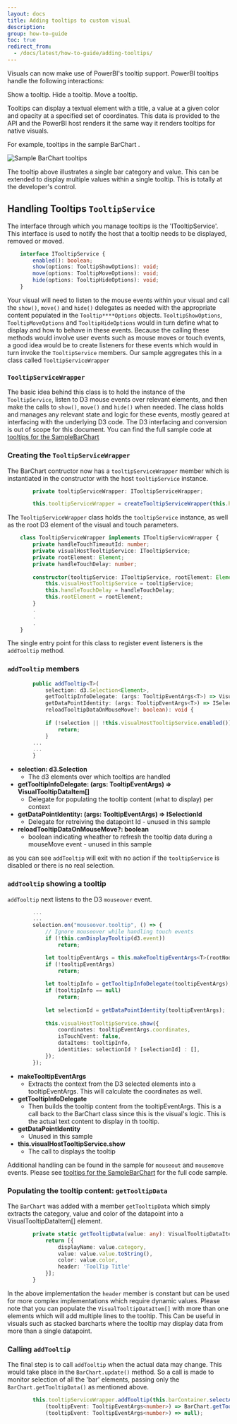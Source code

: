```yaml
---
layout: docs
title: Adding tooltips to custom visual
description: 
group: how-to-guide
toc: true
redirect_from:
  - /docs/latest/how-to-guide/adding-tooltips/
---
```


Visuals can now make use of PowerBI's tooltip support. PowerBI tooltips handle the following interactions:

Show a tooltip.
Hide a tooltip.
Move a tooltip.

Tooltips can display a textual element with a title, a value at a given color and opacity at a specified set of coordinates. This data is provided to the API and the PowerBI host renders it the same way it renders tooltips for native visuals.

For example, tooltips in the sample BarChart .

![Sample BarChart tooltips](../images/TooltipsInSampleBarChart.png)

The tooltip above illustrates a single bar category and value. This can be extended to display multiple values within a single tooltip. This is totally at the developer's control. 

## Handling Tooltips `TooltipService`

The interface through which you manage tooltips is the 'ITooltipService'. This interface is used to notify the host that a tooltip needs to be displayed, removed or moved.

```typescript
    interface ITooltipService {
        enabled(): boolean;
        show(options: TooltipShowOptions): void;
        move(options: TooltipMoveOptions): void;
        hide(options: TooltipHideOptions): void;
    }
```

Your visual will need to listen to the mouse events within your visual and call the `show()`, `move()` and `hide()` delegates as needed with the appropriate content populated in the `Tooltip****Options` objects. 
`TooltipShowOptions`, `TooltipMoveOptions` and `TooltipHideOptions` would in turn define what to display and how to behave in these events. 
Because the calling these methods would involve user events such as mouse moves or touch events, a good idea would be to create listeners for these events which would in turn invoke the `TooltipService` members.
Our sample aggregates this in a class called `TooltipServiceWrapper` 

### `TooltipServiceWrapper`
The basic idea behind this class is to hold the instance of the `TooltipService`, listen to D3 mouse events over relevant elements, and then make the calls to `show()`, `move()` and `hide()` when needed.
The class holds and manages any relevant state and logic for these events, mostly geared at interfacing with the underlying D3 code. The D3 interfacing and conversion is out of scope for this document. 
You can find the full sample code at [tooltips for the SampleBarChart](https://github.com/Microsoft/PowerBI-visuals-sampleBarChart/commit/981b021612d7b333adffe9f723ab27783c76fb14)

### Creating the `TooltipServiceWrapper`

The BarChart contructor now has a `tooltipServiceWrapper` member which is instantiated in the constructor with the host `tooltipService` instance.

```typescript
        private tooltipServiceWrapper: ITooltipServiceWrapper;

        this.tooltipServiceWrapper = createTooltipServiceWrapper(this.host.tooltipService, options.element);
```

The `TooltipServiceWrapper` class holds the `tooltipService` instance,  as well as the root D3 element of the visual and touch parameters.

```typescript
    class TooltipServiceWrapper implements ITooltipServiceWrapper {
        private handleTouchTimeoutId: number;
        private visualHostTooltipService: ITooltipService;
        private rootElement: Element;
        private handleTouchDelay: number;
        
        constructor(tooltipService: ITooltipService, rootElement: Element, handleTouchDelay: number) {
            this.visualHostTooltipService = tooltipService;
            this.handleTouchDelay = handleTouchDelay;
            this.rootElement = rootElement;
        }
        .
        .
        .
    }
```

The single entry point for this class to register event listeners is the `addTooltip` method.

### `addTooltip` members
```typescript
        public addTooltip<T>(
            selection: d3.Selection<Element>,
            getTooltipInfoDelegate: (args: TooltipEventArgs<T>) => VisualTooltipDataItem[],
            getDataPointIdentity: (args: TooltipEventArgs<T>) => ISelectionId,
            reloadTooltipDataOnMouseMove?: boolean): void {
            
            if (!selection || !this.visualHostTooltipService.enabled()) {
                return;
            }
        ...
        ...
        }
```
* **selection: d3.Selection<Element>**
    * The d3 elements over which tooltips are handled
* **getTooltipInfoDelegate: (args: TooltipEventArgs<T>) => VisualTooltipDataItem[]**
    * Delegate for populating the tooltip content (what to display) per context
* **getDataPointIdentity: (args: TooltipEventArgs<T>) => ISelectionId**
    * Delegate for retreiving the datapoint Id - unused in this sample 
* **reloadTooltipDataOnMouseMove?: boolean**
    * boolean indicating wheather to refresh the tooltip data during a mouseMove event - unused in this sample

as you can see `addTooltip` will exit with no action if the `tooltipService` is disabled or there is no real selection.

### `addTooltip` showing a tooltip 

`addTooltip` next listens to the D3 `mouseover` event. 

```typescript
        ...
        ...
        selection.on("mouseover.tooltip", () => {
            // Ignore mouseover while handling touch events
            if (!this.canDisplayTooltip(d3.event))
                return;

            let tooltipEventArgs = this.makeTooltipEventArgs<T>(rootNode, true, false);
            if (!tooltipEventArgs)
                return;
            
            let tooltipInfo = getTooltipInfoDelegate(tooltipEventArgs);
            if (tooltipInfo == null)
                return;
                
            let selectionId = getDataPointIdentity(tooltipEventArgs);
            
            this.visualHostTooltipService.show({
                coordinates: tooltipEventArgs.coordinates,
                isTouchEvent: false,
                dataItems: tooltipInfo,
                identities: selectionId ? [selectionId] : [],
            });
        });
```

* **makeTooltipEventArgs**
    * Extracts the context from the D3 selected elements into a tooltipEventArgs. This will calculate the coordinates as well.
* **getTooltipInfoDelegate**
    * Then builds the tooltip content from the tooltipEventArgs. This is a call back to the BarChart class since this is the visual's logic. This is the actual text content to display in th tooltip.
* **getDataPointIdentity**
    * Unused in this sample 
* **this.visualHostTooltipService.show**
    * The call to displays the tooltip  

Additional handling can be found in the sample for `mouseout` and `mousemove` events. Please see [tooltips for the SampleBarChart](https://github.com/Microsoft/PowerBI-visuals-sampleBarChart/commit/981b021612d7b333adffe9f723ab27783c76fb14) for the full code sample.

### Populating the tooltip content: `getTooltipData`

The `BarChart` was added with a member `getTooltipData` which simply extracts the category, value and color of the datapoint into a VisualTooltipDataItem[] element.

```typescript
        private static getTooltipData(value: any): VisualTooltipDataItem[] {
            return [{
                displayName: value.category,
                value: value.value.toString(),
                color: value.color,
                header: 'ToolTip Title'
            }];
        }
```

In the above implementation the `header` member is constant but can be used for more complex implementations which require dynamic values. Please note that you can populate the `VisualTooltipDataItem[]` with more than one elements which will add multiple lines to the tooltip. This Can be useful in visuals such as stacked barcharts where the tooltip may display data from more than a single datapoint.

### Calling `addTooltip`

The final step is to call `addTooltip` when the actual data may change. This would take place in the `BarChart.update()` method. So a call is made to monitor selection of all the 'bar' elements, passing only the `BarChart.getTooltipData()` as mentioned above. 
```typescript
        this.tooltipServiceWrapper.addTooltip(this.barContainer.selectAll('.bar'), 
            (tooltipEvent: TooltipEventArgs<number>) => BarChart.getTooltipData(tooltipEvent.data),
            (tooltipEvent: TooltipEventArgs<number>) => null);
```